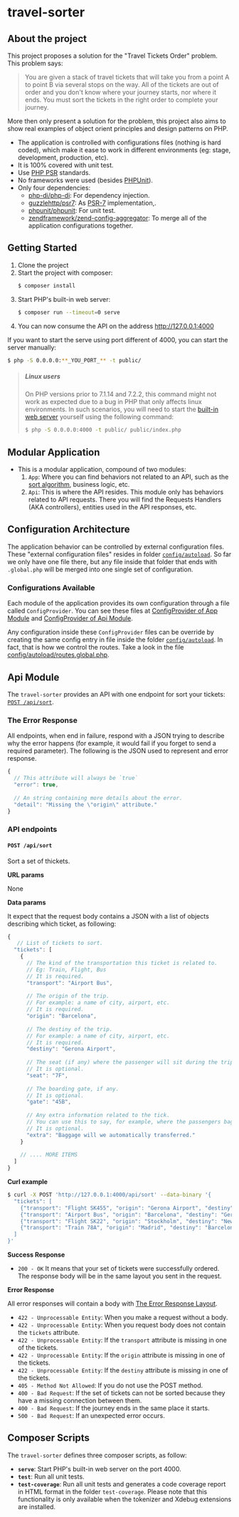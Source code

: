 # travel-sorter

## About the project

This project proposes a solution for the "Travel Tickets Order" problem. This problem says:
> You are given a stack of travel tickets that will take you from a point A to point B via several stops on the way. 
> All of the tickets are out of order and you don't know where your journey starts, nor where it ends. 
> You must sort the tickets in the right order to complete your journey.

More then only present a solution for the problem, this project also aims to show real examples of object orient 
principles and design patterns on PHP.
- The application is controlled with configurations files (nothing is hard coded), which make it ease to work in 
  different environments (eg: stage, development, production, etc).
- It is 100% covered with unit test.
- Use [PHP PSR](https://www.php-fig.org/) standards.
- No frameworks were used (besides [PHPUnit]).
- Only four dependencies:
  - [php-di/php-di](https://github.com/PHP-DI/PHP-DI): For dependency injection.
  - [guzzlehttp/psr7](https://github.com/guzzle/psr7): As [PSR-7] implementation,.  
  - [phpunit/phpunit](https://github.com/sebastianbergmann/phpunit): For unit test.  
  - [zendframework/zend-config-aggregator](https://github.com/zendframework/zend-config-aggregator): To merge all of the 
    application configurations together.

## Getting Started

1. Clone the project
1. Start the project with composer:
   ```bash
   $ composer install
   ```
1. Start PHP's built-in web server:
   ```bash
   $ composer run --timeout=0 serve
   ```
1. You can now consume the API on the address http://127.0.0.1:4000

If you want to start the serve using port different of 4000, you can start the server manually:
```bash
$ php -S 0.0.0.0:**_YOU_PORT_** -t public/
```

> ##### Linux users
>
> On PHP versions prior to 7.1.14 and 7.2.2, this command might not work as expected due to a bug in PHP that only
> affects linux environments. In such scenarios, you will need to start the
> [built-in web server](http://php.net/manual/en/features.commandline.webserver.php) yourself using the following
> command:
> ```bash
> $ php -S 0.0.0.0:4000 -t public/ public/index.php
> ```

## Modular Application

- This is a modular application, compound of two modules: 
  1. `App`: Where you can find behaviors not related to an API, such as the [sort algorithm], business logic, etc.
  1. `Api`: This is where the API resides. This module only has behaviors related to API requests. There you will
    find the Requests Handlers (AKA controllers), entities used in the API responses, etc.

## Configuration Architecture

The application behavior can be controlled by external configuration files. These "external configuration files"
resides in folder [`config/autoload`]. So far we only have one file there, but any file inside that folder that ends 
with `.global.php` will be merged into one single set of configuration.

### Configurations Available

Each module of the application provides its own configuration through a file called `ConfigProvider`. You can see 
these files at [ConfigProvider of App Module] and [ConfigProvider of Api Module].

Any configuration inside these `ConfigProvider` files can be override by creating the same config entry in file inside 
the folder [`config/autoload`]. In fact, that is how we control the routes. Take a look in the file [config/autoload/routes.global.php].


## Api Module

The `travel-sorter` provides an API with one endpoint for sort your tickets: [`POST /api/sort`].

<a id="the-error-response-layout"></a>
### The Error Response
All endpoints, when end in failure, respond with a JSON trying to describe why the error happens (for example, it 
would fail if you forget to send a required parameter). The following is the JSON used to represent and error response. 

```js
{
  // This attribute will always be `true`
  "error": true,
  
  // An string containing more details about the error.
  "detail": "Missing the \"origin\" attribute."
}
 ```

### API endpoints

<a id="post-sort"></a>
#### `POST /api/sort`
Sort a set of thickets. 

**URL params**

None

**Data params**

It expect that the request body contains a JSON with a list of objects describing which ticket, as following:
```js
{
   // List of tickets to sort.
  "tickets": [
    {
      // The kind of the transportation this ticket is related to.
      // Eg: Train, Flight, Bus
      // It is required.
      "transport": "Airport Bus",
      
      // The origin of the trip.
      // For example: a name of city, airport, etc.
      // It is required.
      "origin": "Barcelona",
    
      // The destiny of the trip.
      // For example: a name of city, airport, etc.
      // It is required.
      "destiny": "Gerona Airport",
    
      // The seat (if any) where the passenger will sit during the trip.
      // It is optional.
      "seat": "7F",
      
      // The boarding gate, if any.
      // It is optional.
      "gate": "45B",
      
      // Any extra information related to the tick.
      // You can use this to say, for example, where the passengers baggage should left before boarding.
      // It is optional.
      "extra": "Baggage will we automatically transferred."
    }
    
    // .... MORE ITEMS
  ]
}
```

**Curl example**
```bash
$ curl -X POST 'http://127.0.0.1:4000/api/sort' --data-binary '{
  "tickets": [
    {"transport": "Flight SK455", "origin": "Gerona Airport", "destiny": "Stockholm", "seat": "3A", "extra": "Baggage drop at ticket counter 344."},
    {"transport": "Airport Bus", "origin": "Barcelona", "destiny": "Gerona Airport"},
    {"transport": "Flight SK22", "origin": "Stockholm", "destiny": "New York JFK", "gate": "22B", "seat": "7B", "extra": "Baggage will we automatically transferred from your last leg."},
    {"transport": "Train 78A", "origin": "Madrid", "destiny": "Barcelona", "seat": "45B"}
  ]
}'
```

**Success Response**

- `200 - OK`
It means that your set of tickets were successfully ordered. The response body will be in the same layout you sent in 
the request.

**Error Response**

All error responses will contain a body with [The Error Response Layout].
- `422 - Unprocessable Entity`: When you make a request without a body.
- `422 - Unprocessable Entity`: When you request body does not contain the `tickets` attribute.
- `422 - Unprocessable Entity`: If the `transport` attribute is missing in one of the tickets.
- `422 - Unprocessable Entity`: If the `origin` attribute is missing in one of the tickets.
- `422 - Unprocessable Entity`: If the `destiny` attribute is missing in one of the tickets.
- `405 - Method Not Allowed`: If you do not use the POST method.
- `400 - Bad Request`: If the set of tickets can not be sorted because they have a missing connection between them.
- `400 - Bad Request`: If the journey ends in the same place it starts.
- `500 - Bad Request`: If an unexpected error occurs.

## Composer Scripts

The `travel-sorter` defines three composer scripts, as follow:
- **`serve`**: Start PHP's built-in web server on the port 4000.
- **`test`**: Run all unit tests.
- **`test-coverage`**: Run all unit tests and generates a code coverage report in HTML format in the folder 
  `test-coverage`. Please note that this functionality is only available when the tokenizer and Xdebug extensions are 
  installed.



[PHPUnit]: https://phpunit.de/
[`POST /api/sort`]: #post-sort
[The Error Response Layout]: #the-error-response-layout
[sort algorithm]: https://github.com/stavarengo/travel-sorter/tree/master/src/App/TicketsSorter
[`config/autoload`]: https://github.com/stavarengo/travel-sorter/tree/master/config/autoload
[config/autoload/routes.global.php]: https://github.com/stavarengo/travel-sorter/blob/master/config/autoload/routes.global.php
[ConfigProvider of App Module]: https://github.com/stavarengo/travel-sorter/blob/master/src/App/ConfigProvider.php
[ConfigProvider of Api Module]: https://github.com/stavarengo/travel-sorter/blob/master/src/Api/ConfigProvider.php
[PSR-7]: https://www.php-fig.org/psr/psr-7/
